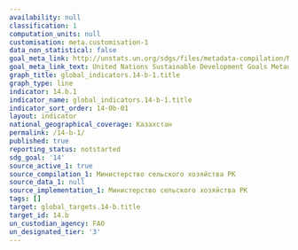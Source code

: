```yaml
---
availability: null
classification: 1
computation_units: null
customisation: meta.customisation-1
data_non_statistical: false
goal_meta_link: http://unstats.un.org/sdgs/files/metadata-compilation/Metadata-Goal-14.pdf
goal_meta_link_text: United Nations Sustainable Development Goals Metadata (pdf 288kB)
graph_title: global_indicators.14-b-1.title
graph_type: line
indicator: 14.b.1
indicator_name: global_indicators.14-b-1.title
indicator_sort_order: 14-0b-01
layout: indicator
national_geographical_coverage: Казахстан
permalink: /14-b-1/
published: true
reporting_status: notstarted
sdg_goal: '14'
source_active_1: true
source_compilation_1: Министерство сельского хозяйства РК
source_data_1: null
source_implementation_1: Министерство сельского хозяйства РК
tags: []
target: global_targets.14-b.title
target_id: 14.b
un_custodian_agency: FAO
un_designated_tier: '3'
---
```

